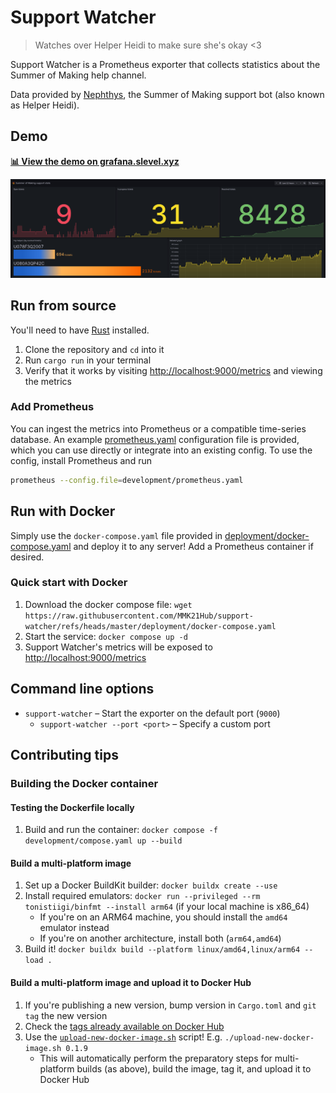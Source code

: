 # Support Watcher

> Watches over Helper Heidi to make sure she's okay <3

Support Watcher is a Prometheus exporter that collects statistics about the Summer of Making help channel.

Data provided by [Nephthys](https://nephthys.hackclub.com/), the Summer of Making support bot (also known as Helper Heidi).

## Demo

**[📊 View the demo on grafana.slevel.xyz](https://grafana.slevel.xyz/public-dashboards/d07313df925b4d2eafc84956f5cb72c4?from=now-12h&to=now&timezone=browser)**

[![A Grafana dashboard with stats from Support Watcher](assets/v0.1-screenshot.png)](https://grafana.slevel.xyz/public-dashboards/d07313df925b4d2eafc84956f5cb72c4?from=now-12h&to=now&timezone=browser)

## Run from source

You'll need to have [Rust](https://www.rust-lang.org/tools/install) installed.

1. Clone the repository and `cd` into it
2. Run `cargo run` in your terminal
3. Verify that it works by visiting <http://localhost:9000/metrics> and viewing the metrics

### Add Prometheus

You can ingest the metrics into Prometheus or a compatible time-series database. An example [prometheus.yaml](development/prometheus.yaml) configuration file is provided, which you can use directly or integrate into an existing config. To use the config, install Prometheus and run

```bash
prometheus --config.file=development/prometheus.yaml
```

## Run with Docker

Simply use the `docker-compose.yaml` file provided in [deployment/docker-compose.yaml](deployment/docker-compose.yaml) and deploy it to any server! Add a Prometheus container if desired.

### Quick start with Docker

1. Download the docker compose file: `wget https://raw.githubusercontent.com/MMK21Hub/support-watcher/refs/heads/master/deployment/docker-compose.yaml`
2. Start the service: `docker compose up -d`
3. Support Watcher's metrics will be exposed to <http://localhost:9000/metrics>

## Command line options

- `support-watcher` &ndash; Start the exporter on the default port (`9000`)
  - `support-watcher --port <port>` &ndash; Specify a custom port

## Contributing tips

### Building the Docker container

#### Testing the Dockerfile locally

1. Build and run the container: `docker compose -f development/compose.yaml up --build`

#### Build a multi-platform image

1. Set up a Docker BuildKit builder: `docker buildx create --use`
2. Install required emulators: `docker run --privileged --rm tonistiigi/binfmt --install arm64` (if your local machine is x86_64)
   - If you're on an ARM64 machine, you should install the `amd64` emulator instead
   - If you're on another architecture, install both (`arm64,amd64`)
3. Build it! `docker buildx build --platform linux/amd64,linux/arm64 --load .`

#### Build a multi-platform image and upload it to Docker Hub

1. If you're publishing a new version, bump version in `Cargo.toml` and `git tag` the new version
2. Check the [tags already available on Docker Hub](https://hub.docker.com/r/mmk21/support-watcher/tags)
3. Use the [`upload-new-docker-image.sh`](upload-new-docker-image.sh) script! E.g. `./upload-new-docker-image.sh 0.1.9`
   - This will automatically perform the preparatory steps for multi-platform builds (as above), build the image, tag it, and upload it to Docker Hub
